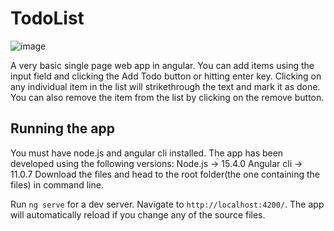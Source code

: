 # TodoList

![image](https://user-images.githubusercontent.com/28217583/117504740-925b0980-afa0-11eb-87f8-84b42e227a0c.png)

A very basic single page web app in angular. You can add items using the input field and clicking the Add Todo button or hitting enter key. Clicking on any individual item in the list will strikethrough the text and mark it as done. You can also remove the item from the list by clicking on the remove button. 

## Running the app

You must have node.js and angular cli installed. The app has been developed using the following versions: Node.js -> 15.4.0 Angular cli -> 11.0.7
Download the files and head to the root folder(the one containing the files) in command line.

Run `ng serve` for a dev server. Navigate to `http://localhost:4200/`. The app will automatically reload if you change any of the source files.

